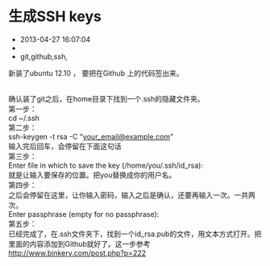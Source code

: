 # 生成SSH keys
- 2013-04-27 16:07:04
- 
- git,github,ssh,

新装了ubuntu 12.10 ， 要把在Github 上的代码签出来。<div><br /></div><div>确认装了git之后，在home目录下找到一个.ssh的隐藏文件夹。</div><div>第一步：</div><div>cd ~/.ssh</div><div>第二步：</div><div>ssh-keygen -t rsa -C "your_email@example.com"</div><div>输入完后回车，会停留在下面这句话</div><div>第三步：</div><div>Enter file in which to save the key (/home/you/.ssh/id_rsa):</div><div>就是让输入要保存的位置。把you替换成你的用户名。</div><div>第四步：</div><div>之后会停留在这里，让你输入密码，输入之后是确认，还要再输入一次。一共两次。</div><div>Enter passphrase (empty for no passphrase):</div><div>第五步：</div><div>已经完成了，在.ssh文件夹下，找到一个id_rsa.pub的文件，用文本方式打开。把里面的内容添加到Github就好了。这一步参考</div><div><a href="http://www.binkery.com/post.php?p=222">http://www.binkery.com/post.php?p=222</a></div><div><br /></div><div><br /></div><div><br /></div><div><br /></div><div><br /></div>